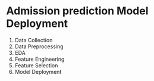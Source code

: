 # Admission prediction Model Deployment

1. Data Collection
2. Data Preprocessing
3. EDA
4. Feature Engineering
5. Feature Selection
6. Model Deployment
















